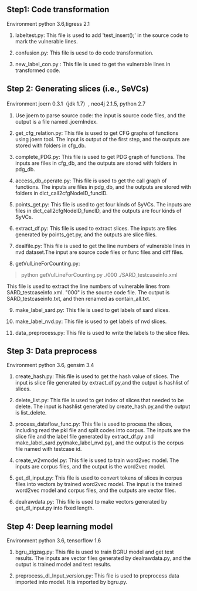 ## Step1: Code transformation
Environment
python 3.6,tigress 2.1
1. labeltest.py: This file is used to add 'test_insert();' in the source code to mark the vulnerable lines.

2. confusion.py: This file is uesd to do code transformation.

3. new_label_con.py : This file is used to get the vulnerable lines in transformed code.

## Step 2: Generating slices (i.e., SeVCs)
Environment
joern 0.3.1（jdk 1.7）, neo4j 2.1.5, python 2.7

1. Use joern to parse source code: the input is source code files, and the output is a file named .joernIndex.

2. get_cfg_relation.py: This file is used to get CFG graphs of functions using joern tool. The input is output of the first step, and the outputs are stored with folders in cfg_db.

3. complete_PDG.py: This file is used to get PDG graph of functions. The inputs are files in cfg_db, and the outputs are stored with folders in pdg_db.

4. access_db_operate.py: This file is used to get the call graph of functions. The inputs are files in pdg_db, and the outputs are stored with folders in dict_call2cfgNodeID_funcID.

5. points_get.py: This file is used to get four kinds of SyVCs. The inputs are files in dict_call2cfgNodeID_funcID, and the outputs are four kinds of SyVCs.

6. extract_df.py: This file is used to extract slices. The inputs are files generated by points_get.py, and the outputs are slice files.

7. dealfile.py: This file is used to get the line numbers of vulnerable lines in nvd dataset.The input are source code files or func files and diff files.

8. getVulLineForCounting.py:

> python getVulLineForCounting.py ./000 ./SARD_testcaseinfo.xml

This file is used to extract the line numbers of vulnerable lines from SARD_testcaseinfo.xml. "000" is the source code file. The output is SARD_testcaseinfo.txt, and then renamed as contain_all.txt.

9. make_label_sard.py: This file is used to get labels of sard slices.

10. make_label_nvd.py: This file is used to get labels of nvd slices.

11. data_preprocess.py: This file is used to write the labels to the slice files.

## Step 3: Data preprocess
Environment
python 3.6, gensim 3.4

1. create_hash.py: This file is used to get the hash value of slices. The input is slice file generated by extract_df.py,and the output is hashlist of slices.

2. delete_list.py: This file is used to get index of slices that needed to be delete. The input is hashlist generated by create_hash.py,and the output is list_delete.

3. process_dataflow_func.py: This file is used to process the slices, including read the pkl file and split codes into corpus. The inputs are the slice file and the label file generated by extract_df.py and make_label_sard.py(make_label_nvd.py), and the output is the corpus file named with testcase id.

4. create_w2vmodel.py: This file is used to train word2vec model. The inputs are corpus files, and the output is the word2vec model.

5. get_dl_input.py: This file is used to convert tokens of slices in corpus files into vectors by trained word2vec model. The input is the trained word2vec model and corpus files, and the outputs are vector files.

6. dealrawdata.py: This file is used to make vectors generated by get_dl_input.py into fixed length.

## Step 4: Deep learning model
Environment
python 3.6, tensorflow 1.6

1. bgru_zigzag.py: This file is used to train BGRU model and get test results. The inputs are vector files generated by dealrawdata.py, and the output is trained model and test results.

2. preprocess_dl_Input_version.py: This file is used to preprocess data imported into model. It is imported by bgru.py.
